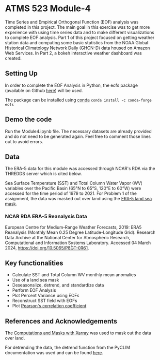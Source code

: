 # ATMS 523 Module-4

Time Series and Empirical Orthogonal Function (EOF) analysis was completed in this project. The main goal in this exercise was to get more experience with using time series data and to make different visualizations to complete EOF analysis. Part 1 of this project focused on getting weather station data and computing some basic statistics from the NOAA Global Historical Climatology Network Daily (GHCN-D) data housed on Amazon Web Services. In Part 2, a bokeh interactive weather dashboard was created.

## Setting Up
In order to complete the EOF Analysis in Python, the eofs package (available on Github [here](https://github.com/ajdawson/eofs)) will be used. 

The package can be installed using [conda](https://docs.conda.io/projects/conda/en/latest/)
```conda install -c conda-forge eofs```

## Demo the code
Run the Module4.ipynb file. The necessary datasets are already provided and do not need to be generated again. Feel free to comment those lines out to avoid errors.

## Data
The ERA-5 data for this module was accessed through NCAR's RDA via the THREDDS server which is cited below.

Sea Surface Temperature (SST) and Total Column Water Vapor (WV) variables over the Pacific Basin (65°N to 65°S, 120°E to 60°W) were accessed for the time period of 1979 to 2021. For Problem 1 of the assignment, the data was masked out over land using the [ERA-5 land sea mask](https://rda.ucar.edu/thredds/dodsC/files/g/ds633.0/e5.oper.invariant/197901/e5.oper.invariant.128_172_lsm.ll025sc.1979010100_1979010100.nc).

### NCAR RDA ERA-5 Reanalysis Data
European Centre for Medium-Range Weather Forecasts, 2019: ERA5 Reanalysis (Monthly Mean 0.25 Degree Latitude-Longitude Grid). Research Data Archive at the National Center for Atmospheric Research, Computational and Information Systems Laboratory. Accessed 04 March 2024, https://doi.org/10.5065/P8GT-0R61.

## Key functionalities
- Calculate SST and Total Column WV monthly mean anomalies
- Use of a land sea mask
- Deseasonalize, detrend, and standardize data
- Perform EOF Analysis
- Plot Percent Variance using EOFs
- Reconstruct SST field with EOFs
- Plot [Pearson's correlation coefficient](https://docs.xarray.dev/en/stable/generated/xarray.corr.html)

## References and Acknowledgements
The  [Computations and Masks with Xarray](https://foundations.projectpythia.org/core/xarray/computation-masking.html#overview) was used to mask out the data over land.

For detrending the data, the detrend function from the PyCLIM documentation was used and can be found [here](https://climate.usu.edu/people/yoshi/pyclm101/monthly.html).